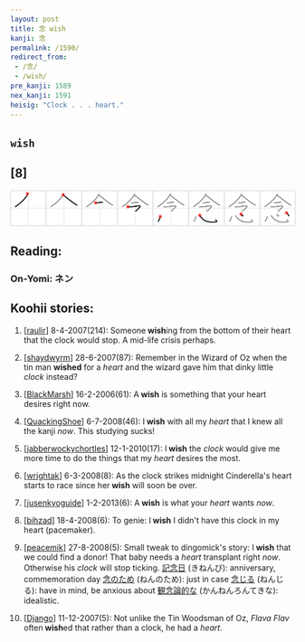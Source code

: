 ```yaml
---
layout: post
title: 念 wish
kanji: 念
permalink: /1590/
redirect_from:
 - /念/
 - /wish/
pre_kanji: 1589
nex_kanji: 1591
heisig: "Clock . . . heart."
---
```


## `wish`

## [8]

<div class="stroke"><img src="../images/E5BFB5.png" /></div>

## Reading:

### On-Yomi: ネン

## Koohii stories:

1) [<a href="http://kanji.koohii.com/profile/raulir">raulir</a>] 8-4-2007(214): Someone<strong> wish</strong>ing from the bottom of their heart that the clock would stop. A mid-life crisis perhaps. 

2) [<a href="http://kanji.koohii.com/profile/shaydwyrm">shaydwyrm</a>] 28-6-2007(87): Remember in the Wizard of Oz when the tin man <strong>wished</strong> for a <em>heart</em> and the wizard gave him that dinky little <em>clock</em> instead? 

3) [<a href="http://kanji.koohii.com/profile/BlackMarsh">BlackMarsh</a>] 16-2-2006(61): A<strong> wish</strong> is something that your heart desires right now. 

4) [<a href="http://kanji.koohii.com/profile/QuackingShoe">QuackingShoe</a>] 6-7-2008(46): I<strong> wish</strong> with all my <em>heart</em> that I knew all the kanji <em>now</em>. This studying sucks! 

5) [<a href="http://kanji.koohii.com/profile/jabberwockychortles">jabberwockychortles</a>] 12-1-2010(17): I<strong> wish</strong> the <em>clock</em> would give me more time to do the things that my <em>heart</em> desires the most. 

6) [<a href="http://kanji.koohii.com/profile/wrightak">wrightak</a>] 6-3-2008(8): As the clock strikes midnight Cinderella&#039;s heart starts to race since her<strong> wish</strong> will soon be over. 

7) [<a href="http://kanji.koohii.com/profile/jusenkyoguide">jusenkyoguide</a>] 1-2-2013(6): A<strong> wish</strong> is what your <em>heart</em> wants <em>now</em>. 

8) [<a href="http://kanji.koohii.com/profile/bihzad">bihzad</a>] 18-4-2008(6): To genie: I<strong> wish</strong> I didn&#039;t have this clock in my heart (pacemaker). 

9) [<a href="http://kanji.koohii.com/profile/peacemik">peacemik</a>] 27-8-2008(5): Small tweak to dingomick&#039;s story: I<strong> wish</strong> that we could find a donor! That baby needs a <em>heart</em> transplant right <em>now</em>. Otherwise his <em>clock</em> will stop ticking.   <a href="http://jisho.org/kanji/details/記念日">記念日</a>   (きねんび): anniversary, commemoration day   <a href="http://jisho.org/kanji/details/念のため">念のため</a>   (ねんのため): just in case   <a href="http://jisho.org/kanji/details/念じる">念じる</a>   (ねんじる): have in mind, be anxious about   <a href="http://jisho.org/kanji/details/観念論的な">観念論的な</a>   (かんねんろんてきな): idealistic. 

10) [<a href="http://kanji.koohii.com/profile/Django">Django</a>] 11-12-2007(5): Not unlike the Tin Woodsman of Oz, <em>Flava Flav</em> often<strong> wish</strong>ed that rather than a clock, he had a <em>heart</em>. 
